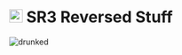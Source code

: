 # <img src="https://i.imgur.com/FVFGXkr.png" width="24" height="24"> SR3 Reversed Stuff

![drunked](http://i.imgur.com/8wHxGPch.gif)
